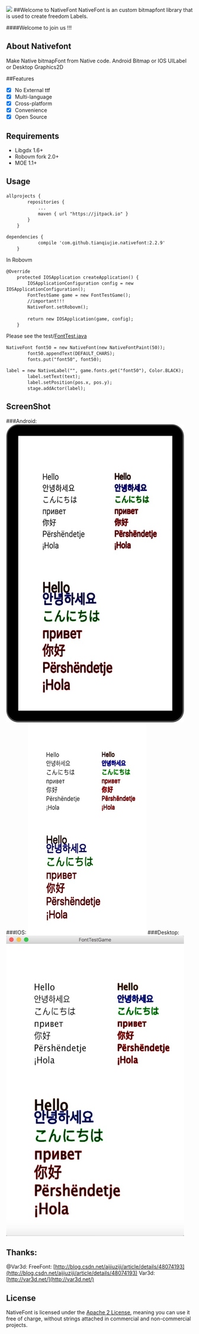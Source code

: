 [![](https://jitpack.io/v/tianqiujie/nativefont.svg)](https://jitpack.io/#tianqiujie/nativefont)
##Welcome to NativeFont
NativeFont is an custom bitmapfont library that is used to create freedom Labels.

####Welcome to join us !!!

## About Nativefont

Make Native bitmapFont from Native code. Android Bitmap or IOS UILabel or Desktop Graphics2D

##Features

- [x] No External ttf
- [x] Multi-language
- [x] Cross-platform
- [x] Convenience
- [x] Open Source

## Requirements

* Libgdx 1.6+
* Robovm fork 2.0+
* MOE 1.1+

## Usage
```
allprojects {
        repositories {
            ...
            maven { url "https://jitpack.io" }
        }
    }
```


```
dependencies {
	        compile 'com.github.tianqiujie.nativefont:2.2.9'
	}
```
In Robovm
```
@Override
    protected IOSApplication createApplication() {
        IOSApplicationConfiguration config = new IOSApplicationConfiguration();
        FontTestGame game = new FontTestGame();
        //important!!!
        NativeFont.setRobovm();

        return new IOSApplication(game, config);
    }
```

Please see the test/[FontTest.java](core/src/main/java/net/mwplay/nativefont/test/FontTest.java)
```
NativeFont font50 = new NativeFont(new NativeFontPaint(50));
        font50.appendText(DEFAULT_CHARS);
        fonts.put("font50", font50);
```
```
label = new NativeLabel("", game.fonts.get("font50"), Color.BLACK);
        label.setText(text);
        label.setPosition(pos.x, pos.y);
        stage.addActor(label);
```

## ScreenShot

###Android:
![Android](doc/android.jpg)
###IOS:
![IOS](doc/ios.jpg)
###Desktop:
![Desktop](doc/desktop.jpg)

## Thanks: 
@Var3d: 
          FreeFont: [http://blog.csdn.net/aijiuziji/article/details/48074193](http://blog.csdn.net/aijiuziji/article/details/48074193)
          Var3d: [http://var3d.net/](http://var3d.net/)    
        
## License

NativeFont is licensed under the [Apache 2 License](http://www.apache.org/licenses/LICENSE-2.0.html), meaning you can use it free of charge, without strings attached in commercial and non-commercial projects. 
